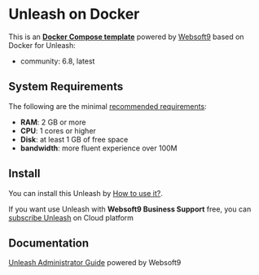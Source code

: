 # Unleash on Docker  

This is an **[Docker Compose template](https://github.com/Websoft9/docker-library)** powered by [Websoft9](https://www.websoft9.com) based on Docker for Unleash:


 - community:  6.8, latest


## System Requirements

The following are the minimal [recommended requirements](https://getunleash.io):

* **RAM**: 2 GB or more
* **CPU**: 1 cores or higher
* **Disk**: at least 1 GB of free space
* **bandwidth**: more fluent experience over 100M  

## Install

You can install this Unleash by [How to use it?](https://github.com/Websoft9/docker-library#how-to-use-it).   

If you want use Unleash with **Websoft9 Business Support** free, you can [subscribe Unleash](https://www.websoft9.com/apps) on Cloud platform

## Documentation

[Unleash Administrator Guide](https://support.websoft9.com/docs/unleash) powered by Websoft9